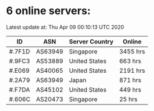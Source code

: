 # 6 online servers:

Latest update at: Thu Apr 09 00:10:13 UTC 2020

| ID | ASN | Server Country | Online |
| -- | --- | -------------- | ------ |
| #.7F1D | AS63949 | Singapore | 3455 hrs |
| #.9FC3 | AS53889 | United States | 663 hrs |
| #.E069 | AS40065 | United States | 2191 hrs |
| #.2A79 | AS63949 | Japan | 871 hrs |
| #.F7DA | AS45102 | United States | 449 hrs |
| #.606C | AS20473 | Singapore | 25 hrs |

